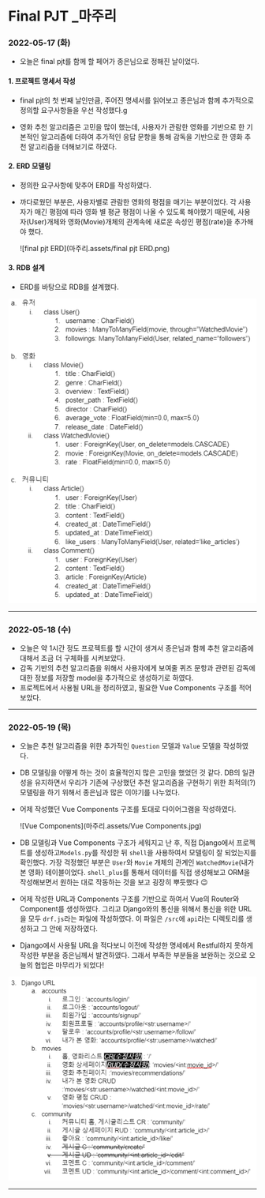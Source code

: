 # Final PJT _마주리

### 2022-05-17 (화)

* 오늘은 final pjt를 함께 할 페어가 종은님으로 정해진 날이었다.

#### 1. 프로젝트 명세서 작성

* final pjt의 첫 번째 날인만큼, 주어진 명세서를 읽어보고 종은님과 함께 추가적으로 정의할 요구사항들을 우선 작성했다.g

* 영화 추천 알고리즘은 고민을 많이 했는데, 사용자가 관람한 영화를 기반으로 한 기본적인 알고리즘에 더하여 추가적인 응답 문항을 통해 감독을 기반으로 한 영화 추천 알고리즘을 더해보기로 하였다.



#### 2. ERD 모델링

* 정의한 요구사항에 맞추어 ERD를 작성하였다.

* 까다로웠던 부분은, 사용자별로 관람한 영화의 평점을 매기는 부분이었다. 각 사용자가 매긴 평점에 따라 영화 별 평균 평점이 나올 수 있도록 해야했기 때문에, 사용자(User)개체와 영화(Movie)개체의 관계속에 새로운 속성인 평점(rate)을 추가해야 했다.

  ![final pjt ERD](마주리.assets/final pjt ERD.png)



#### 3. RDB 설계

* ERD를 바탕으로 RDB를 설계했다.

![image-20220517232704924](마주리.assets/image-20220517232704924.png)

---

### 2022-05-18 (수)

* 오늘은 약 1시간 정도 프로젝트를 할 시간이 생겨서 종은님과 함께 추천 알고리즘에 대해서 조금 더 구체화를 시켜보았다.
* 감독 기반의 추천 알고리즘을 위해서 사용자에게 보여줄 퀴즈 문항과 관련된 감독에 대한 정보를 저장할 model을 추가적으로 생성하기로 하였다.
* 프로젝트에서 사용될 URL을 정리하였고, 필요한 Vue Components 구조를 적어보았다.

---

### 2022-05-19 (목)

* 오늘은 추천 알고리즘을 위한 추가적인 `Question` 모델과 `Value` 모델을 작성하였다.

* DB 모델링을 어떻게 하는 것이 효율적인지 많은 고민을 했었던 것 같다. DB의 일관성을 유지하면서 우리가 기존에 구상했던 추천 알고리즘을 구현하기 위한 최적의(?) 모델링을 하기 위해서 종은님과 많은 이야기를 나누었다. 

* 어제 작성했던 Vue Components 구조를 토대로 다이어그램을 작성하였다.

  ![Vue Components](마주리.assets/Vue Components.jpg)

* DB 모델링과 Vue Components 구조가 세워지고 난 후, 직접 Django에서 프로젝트를 생성하고`Models.py`를 작성한 뒤 `shell`을 사용하여서 모델링이 잘 되었는지를 확인했다. 가장 걱정했던 부분은 `User`와 `Movie` 개체의 관계인 `WatchedMovie`(내가 본 영화) 테이블이었다. `shell_plus`를 통해서 데이터를 직접 생성해보고 ORM을 작성해보면서 원하는 대로 작동하는 것을 보고 굉장히 뿌듯했다 😉
* 어제 작성한 URL과 Components 구조를 기반으로 하여서 Vue의 Router와 Component를 생성하였다. 그리고 Django와의 통신을 위해서 통신을 위한 URL을 모두 `drf.js`라는 파일에 작성하였다. 이 파일은 `/src`에 `api`라는 디렉토리를 생성하고 그 안에 저장하였다.
* Django에서 사용될 URL을 적다보니 이전에 작성한 명세에서 Restful하지 못하게 작성한 부분을 종은님께서 발견하였다. 그래서 부족한 부분들을 보완하는 것으로 오늘의 협업은 마무리가 되었다!

![image-20220520011830728](마주리.assets/image-20220520011830728.png)

---

